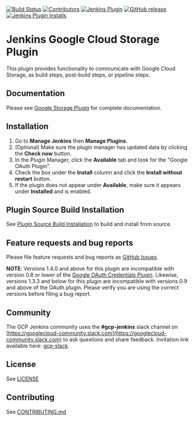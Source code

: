 <!--
 Copyright 2013 Google LLC

 Licensed under the Apache License, Version 2.0 (the "License"); you may not use this file except in
 compliance with the License. You may obtain a copy of the License at

        https://www.apache.org/licenses/LICENSE-2.0

 Unless required by applicable law or agreed to in writing, software distributed under the License
 is distributed on an "AS IS" BASIS, WITHOUT WARRANTIES OR CONDITIONS OF ANY KIND, either express or
 implied. See the License for the specific language governing permissions and limitations under the
 License.
-->
[![Build Status](https://ci.jenkins.io/job/Plugins/job/google-storage-plugin/job/master/badge/icon)](https://ci.jenkins.io/job/Plugins/job/google-storage-plugin/job/develop/)
[![Contributors](https://img.shields.io/github/contributors/jenkinsci/google-storage-plugin.svg)](https://github.com/jenkinsci/google-storage-plugin/graphs/contributors)
[![Jenkins Plugin](https://img.shields.io/jenkins/plugin/v/google-storage.svg)](https://plugins.jenkins.io/google-storage-plugin)
[![GitHub release](https://img.shields.io/github/v/tag/jenkinsci/google-storage-plugin?label=changelog)](https://github.com/jenkinsci/google-storage-plugin/blob/develop/CHANGELOG.md)
[![Jenkins Plugin Installs](https://img.shields.io/jenkins/plugin/i/google-storage.svg?color=blue)](https://plugins.jenkins.io/google-storage-plugin)

Jenkins Google Cloud Storage Plugin
===================================

This plugin provides functionality to communicate with Google Cloud Storage, as build steps,
post-build steps, or pipeline steps.

## Documentation
Please see [Google Storage Plugin](docs/home.md) for complete documentation.

## Installation
1. Go to **Manage Jenkins** then **Manage Plugins**.
1. (Optional) Make sure the plugin manager has updated data by clicking the **Check now** button.
1. In the Plugin Manager, click the **Available** tab and look for the "Google OAuth Plugin".
1. Check the box under the **Install** column and click the **Install without restart** button.
1. If the plugin does not appear under **Available**, make sure it appears under **Installed** and
is enabled.
 
## Plugin Source Build Installation
See [Plugin Source Build Installation](docs/source_build_installation.md) to build and install from
source.

## Feature requests and bug reports
Please file feature requests and bug reports as [GitHub Issues](https://github.com/jenkinsci/google-storage-plugin/issues).

**NOTE**: Versions 1.4.0 and above for this plugin are incompatible with version 0.8 or lower of the
[Google OAuth Credentials Plugin](https://github.com/jenkinsci/google-oauth-plugin). Likewise,
versions 1.3.3 and below for this plugin are incompatible with versions 0.9 and above of the OAuth
plugin. Please verify you are using the correct versions before filing a bug report.

## Community
The GCP Jenkins community uses the **#gcp-jenkins** slack channel on
[https://googlecloud-community.slack.com](https://googlecloud-community.slack.com)
to ask questions and share feedback. Invitation link available
here: [gcp-slack](https://cloud.google.com/community#home-support).

## License
See [LICENSE](LICENSE)

## Contributing
See [CONTRIBUTING.md](CONTRIBUTING.md)
